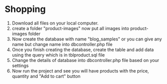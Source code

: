 # Shopping

1. Download all files on your local computer.
2. create a folder "product-images" now put all images into product-images folder
3. Now create the database with name "blog_samples" or you can give any name but change name into dbcontroller.php file
4. Once you finish creating the database, create the table and add data using the query which is in tblproduct.sql file 
5. Change the details of database into dbcontroller.php file based on your settings
6. Now run the project and see you will have products with the price, quantity and "Add to cart" button
